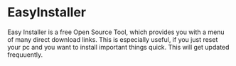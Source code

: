 # EasyInstaller

Easy Installer is a free Open Source Tool, which provides you with a menu of many direct download links. This is especially useful, if you just reset your pc and you want to install important things quick. This will get updated frequuently.
